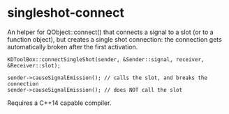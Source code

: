singleshot-connect
==================

An helper for QObject::connect() that connects a signal to a slot (or to a function object),
but creates a single shot connection: the connection gets automatically broken after
the first activation.

```
KDToolBox::connectSingleShot(sender, &Sender::signal, receiver, &Receiver::slot);

sender->causeSignalEmission(); // calls the slot, and breaks the connection
sender->causeSignalEmission(); // does NOT call the slot

```

Requires a C++14 capable compiler.

